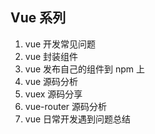 ## Vue 系列

1. vue 开发常见问题
2. vue 封装组件
3. vue 发布自己的组件到 npm 上
4. vue 源码分析
5. vuex 源码分享
6. vue-router 源码分析
7. vue 日常开发遇到问题总结
